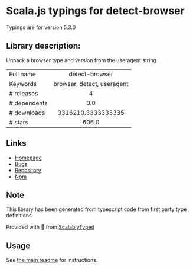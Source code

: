 
# Scala.js typings for detect-browser

Typings are for version 5.3.0

## Library description:
Unpack a browser type and version from the useragent string

|                    |                 |
| ------------------ | :-------------: |
| Full name          | detect-browser |
| Keywords           | browser, detect, useragent |
| # releases         | 4 |
| # dependents       | 0.0 |
| # downloads        | 3316210.3333333335 |
| # stars            | 606.0 |

## Links
- [Homepage](https://github.com/DamonOehlman/detect-browser)
- [Bugs](https://github.com/DamonOehlman/detect-browser/issues)
- [Repository](https://github.com/DamonOehlman/detect-browser)
- [Npm](https://www.npmjs.com/package/detect-browser)
    


## Note
This library has been generated from typescript code from first party type definitions.

Provided with :purple_heart: from [ScalablyTyped](https://github.com/oyvindberg/ScalablyTyped)

## Usage
See [the main readme](../../readme.md) for instructions.


